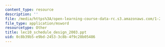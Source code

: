 ```yaml
---
content_type: resource
description: ''
file: /media/https%3A/open-learning-course-data-rc.s3.amazonaws.com/1-206j-airline-schedule-planning-spring-2003/0c8b39b5e9bd24533c8b4f9c28b05486_lec10_schedule_design_2003.ppt
file_type: application/msword
resourcetype: Other
title: lec10_schedule_design_2003.ppt
uid: 0c8b39b5-e9bd-2453-3c8b-4f9c28b05486
---
```

